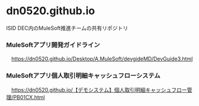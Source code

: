 # dn0520.github.io
ISID DEC内のMuleSoft推進チームの共有リポジトリ
### MuleSoftアプリ開発ガイドライン
　https://dn0520.github.io/Desktop/A.MuleSoft/devgideMD/DevGuide3.html
### MuleSoftアプリ個人取引明細キャッシュフローシステム
　https://dn0520.github.io/【デモシステム】個人取引明細キャッシュフロー管理/PB01CX.html
